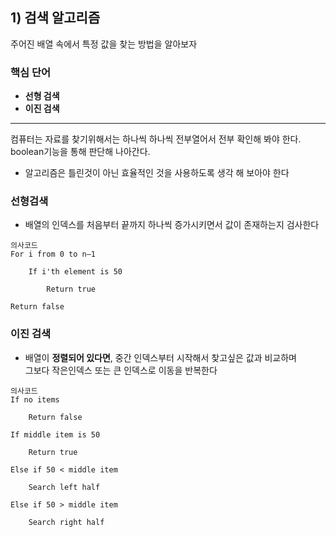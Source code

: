 ## 1) 검색 알고리즘
주어진 배열 속에서 특정 값을 찾는 방법을 알아보자
### 핵심 단어
- **선형 검색**
- **이진 검색**
---
컴퓨터는 자료를 찾기위해서는 하나씩 하나씩 전부열어서 전부 확인해 봐야 한다.
boolean기능을 통해 판단해 나아간다.
- 알고리즘은 틀린것이 아닌 효율적인 것을 사용하도록 생각 해 보아야 한다

### 선형검색
- 배열의 인덱스를 처음부터 끝까지 하나씩 증가시키면서 값이 존재하는지 검사한다
```
의사코드
For i from 0 to n–1

    If i'th element is 50

        Return true

Return false
```

### 이진 검색
- 배열이 **정렬되어 있다면**, 중간 인덱스부터 시작해서 찾고싶은 값과 비교하며    
그보다 작은인덱스 또는 큰 인덱스로 이동을 반복한다
```
의사코드
If no items

    Return false

If middle item is 50

    Return true

Else if 50 < middle item

    Search left half

Else if 50 > middle item

    Search right half
```
